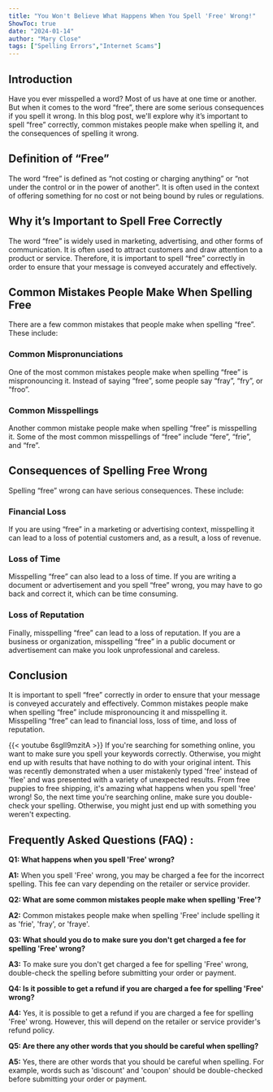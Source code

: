 ```yaml
---
title: "You Won't Believe What Happens When You Spell 'Free' Wrong!"
ShowToc: true 
date: "2024-01-14"
author: "Mary Close" 
tags: ["Spelling Errors","Internet Scams"]
---
```

## Introduction

Have you ever misspelled a word? Most of us have at one time or another. But when it comes to the word “free”, there are some serious consequences if you spell it wrong. In this blog post, we'll explore why it’s important to spell “free” correctly, common mistakes people make when spelling it, and the consequences of spelling it wrong.

## Definition of “Free”

The word “free” is defined as “not costing or charging anything” or “not under the control or in the power of another”. It is often used in the context of offering something for no cost or not being bound by rules or regulations.

## Why it’s Important to Spell Free Correctly

The word “free” is widely used in marketing, advertising, and other forms of communication. It is often used to attract customers and draw attention to a product or service. Therefore, it is important to spell “free” correctly in order to ensure that your message is conveyed accurately and effectively.

## Common Mistakes People Make When Spelling Free

There are a few common mistakes that people make when spelling “free”. These include:

### Common Mispronunciations

One of the most common mistakes people make when spelling “free” is mispronouncing it. Instead of saying “free”, some people say “fray”, “fry”, or “froo”.

### Common Misspellings

Another common mistake people make when spelling “free” is misspelling it. Some of the most common misspellings of “free” include “fere”, “frie”, and “fre”.

## Consequences of Spelling Free Wrong

Spelling “free” wrong can have serious consequences. These include:

### Financial Loss

If you are using “free” in a marketing or advertising context, misspelling it can lead to a loss of potential customers and, as a result, a loss of revenue.

### Loss of Time

Misspelling “free” can also lead to a loss of time. If you are writing a document or advertisement and you spell “free” wrong, you may have to go back and correct it, which can be time consuming.

### Loss of Reputation

Finally, misspelling “free” can lead to a loss of reputation. If you are a business or organization, misspelling “free” in a public document or advertisement can make you look unprofessional and careless.

## Conclusion

It is important to spell “free” correctly in order to ensure that your message is conveyed accurately and effectively. Common mistakes people make when spelling “free” include mispronouncing it and misspelling it. Misspelling “free” can lead to financial loss, loss of time, and loss of reputation.

{{< youtube 6sgIl9mzitA >}} 
If you're searching for something online, you want to make sure you spell your keywords correctly. Otherwise, you might end up with results that have nothing to do with your original intent. This was recently demonstrated when a user mistakenly typed 'free' instead of 'flee' and was presented with a variety of unexpected results. From free puppies to free shipping, it's amazing what happens when you spell 'free' wrong! So, the next time you're searching online, make sure you double-check your spelling. Otherwise, you might just end up with something you weren't expecting.

## Frequently Asked Questions (FAQ) :
**Q1: What happens when you spell 'Free' wrong?**

**A1:** When you spell 'Free' wrong, you may be charged a fee for the incorrect spelling. This fee can vary depending on the retailer or service provider. 

**Q2: What are some common mistakes people make when spelling 'Free'?**

**A2:** Common mistakes people make when spelling 'Free' include spelling it as 'frie', 'fray', or 'fraye'. 

**Q3: What should you do to make sure you don't get charged a fee for spelling 'Free' wrong?**

**A3:** To make sure you don't get charged a fee for spelling 'Free' wrong, double-check the spelling before submitting your order or payment. 

**Q4: Is it possible to get a refund if you are charged a fee for spelling 'Free' wrong?**

**A4:** Yes, it is possible to get a refund if you are charged a fee for spelling 'Free' wrong. However, this will depend on the retailer or service provider's refund policy. 

**Q5: Are there any other words that you should be careful when spelling?**

**A5:** Yes, there are other words that you should be careful when spelling. For example, words such as 'discount' and 'coupon' should be double-checked before submitting your order or payment.





